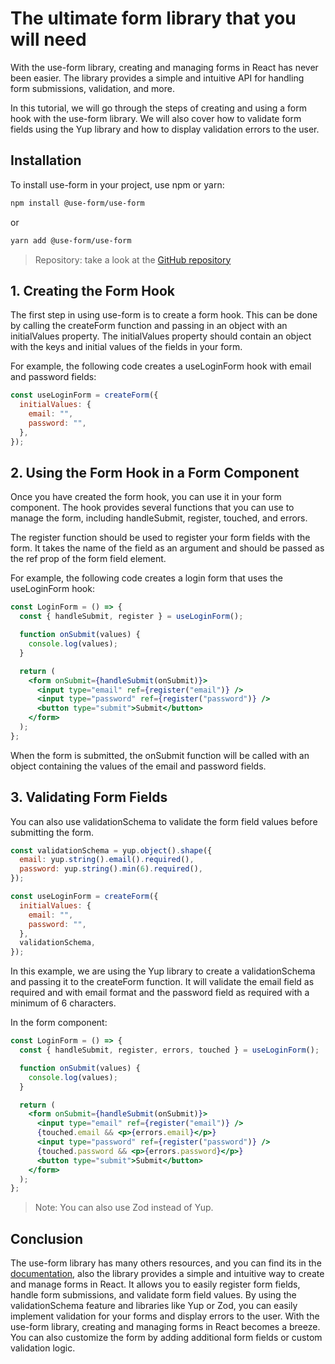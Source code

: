 # The ultimate form library that you will need

With the use-form library, creating and managing forms in React has never been easier. The library provides a simple and intuitive API for handling form submissions, validation, and more.

In this tutorial, we will go through the steps of creating and using a form hook with the use-form library. We will also cover how to validate form fields using the Yup library and how to display validation errors to the user.

## Installation

To install use-form in your project, use npm or yarn:

```bash
npm install @use-form/use-form
```

or

```bash
yarn add @use-form/use-form
```

> Repository: take a look at the [GitHub repository](https://github.com/Jucian0/useform)

## 1. Creating the Form Hook

The first step in using use-form is to create a form hook. This can be done by calling the createForm function and passing in an object with an initialValues property. The initialValues property should contain an object with the keys and initial values of the fields in your form.

For example, the following code creates a useLoginForm hook with email and password fields:

```jsx
const useLoginForm = createForm({
  initialValues: {
    email: "",
    password: "",
  },
});
```

## 2. Using the Form Hook in a Form Component

Once you have created the form hook, you can use it in your form component. The hook provides several functions that you can use to manage the form, including handleSubmit, register, touched, and errors.

The register function should be used to register your form fields with the form. It takes the name of the field as an argument and should be passed as the ref prop of the form field element.

For example, the following code creates a login form that uses the useLoginForm hook:

```jsx
const LoginForm = () => {
  const { handleSubmit, register } = useLoginForm();

  function onSubmit(values) {
    console.log(values);
  }

  return (
    <form onSubmit={handleSubmit(onSubmit)}>
      <input type="email" ref={register("email")} />
      <input type="password" ref={register("password")} />
      <button type="submit">Submit</button>
    </form>
  );
};
```

When the form is submitted, the onSubmit function will be called with an object containing the values of the email and password fields.

## 3. Validating Form Fields

You can also use validationSchema to validate the form field values before submitting the form.

```jsx
const validationSchema = yup.object().shape({
  email: yup.string().email().required(),
  password: yup.string().min(6).required(),
});

const useLoginForm = createForm({
  initialValues: {
    email: "",
    password: "",
  },
  validationSchema,
});
```

In this example, we are using the Yup library to create a validationSchema and passing it to the createForm function. It will validate the email field as required and with email format and the password field as required with a minimum of 6 characters.

In the form component:

```jsx
const LoginForm = () => {
  const { handleSubmit, register, errors, touched } = useLoginForm();

  function onSubmit(values) {
    console.log(values);
  }

  return (
    <form onSubmit={handleSubmit(onSubmit)}>
      <input type="email" ref={register("email")} />
      {touched.email && <p>{errors.email}</p>}
      <input type="password" ref={register("password")} />
      {touched.password && <p>{errors.password}</p>}
      <button type="submit">Submit</button>
    </form>
  );
};
```

> Note: You can also use Zod instead of Yup.

## Conclusion

The use-form library has many others resources, and you can find its in the [documentation](https://www.useform.org/), also the library provides a simple and intuitive way to create and manage forms in React. It allows you to easily register form fields, handle form submissions, and validate form field values. By using the validationSchema feature and libraries like Yup or Zod, you can easily implement validation for your forms and display errors to the user. With the use-form library, creating and managing forms in React becomes a breeze. You can also customize the form by adding additional form fields or custom validation logic.
